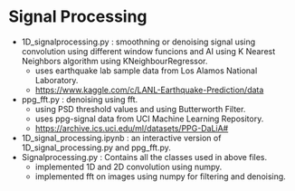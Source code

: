 # Signal Processing

* 1D_signalprocessing.py : smoothning or denoising signal using convolution using different window funcions and AI using K Nearest Neighbors algorithm using KNeighbourRegressor.
  * uses earthquake lab sample data from Los Alamos National Laboratory.
  * https://www.kaggle.com/c/LANL-Earthquake-Prediction/data
* ppg_fft.py : denoising using fft.
  * using PSD threshold values and using Butterworth Filter.
  * uses ppg-signal data from UCI Machine Learning Repository.
  * https://archive.ics.uci.edu/ml/datasets/PPG-DaLiA#
* 1D_signal_processing.ipynb : an interactive version of 1D_signal_processing.py and ppg_fft.py.
* Signalprocessing.py : Contains all the classes used in above files.
  * implemented 1D and 2D convolution using numpy.
  * implemented fft on images using numpy for filtering and denoising.
